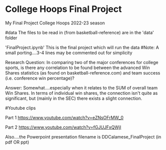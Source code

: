 # College Hoops Final Project
 My Final Project College Hoops 2022-23 season

#data
The files to be read in (from basketball-reference) are in the 'data' folder

'FinalProject.ipynb'
This is the final project which will run the data
#Note: A small porting....3-4 lines may be commented out for simplicity

Research Question:
In comparing two of the major conferences for college sports, is there any correlation to be found between the advanced Win Shares statistics (as found on basketball-reference.com) and team success (i.e. conference win percentage)?

Answer: Somewhat....especially when it relates to the SUM of overall team Win Shares. In terms of individual win shares, the connection isn't quite as significant, but (mainly in the SEC) there exists a slight connection. 

#Youtube clips

Part 1
https://www.youtube.com/watch?v=eZNsOFrMW_0

Part 2
https://www.youtube.com/watch?v=fGJUJFxQWjI

Also....the Powerpoint presentation filename is
DDCalamese_FinalProject (in pdf OR ppt)
